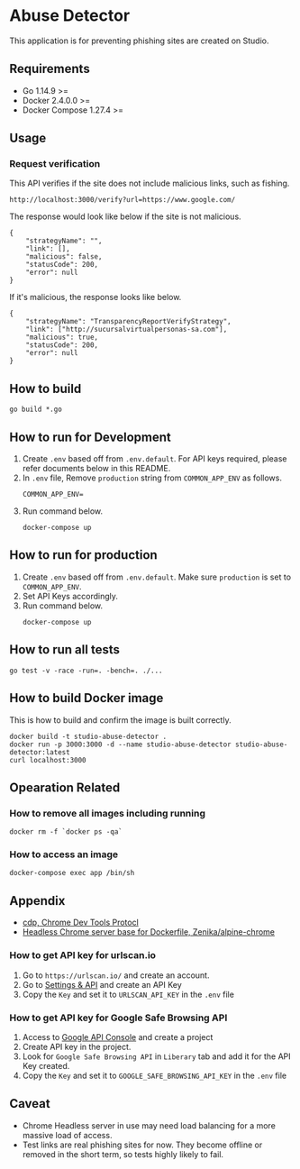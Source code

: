 # Abuse Detector
This application is for preventing phishing sites are created on Studio. 

## Requirements
- Go 1.14.9 >=
- Docker 2.4.0.0 >=
- Docker Compose 1.27.4 >=

## Usage
### Request verification
This API verifies if the site does not include malicious links, such as fishing.
```
http://localhost:3000/verify?url=https://www.google.com/
```
The response would look like below if the site is not malicious.
```
{
    "strategyName": "",
    "link": [],
    "malicious": false,
    "statusCode": 200,
    "error": null
}
```
If it's malicious, the response looks like below.
```
{
    "strategyName": "TransparencyReportVerifyStrategy",
    "link": ["http://sucursalvirtualpersonas-sa.com"],
    "malicious": true,
    "statusCode": 200,
    "error": null
}
```
## How to build
```shell script
go build *.go
```    
## How to run for Development
1. Create `.env` based off from `.env.default`. For API keys required, please refer documents below in this README. 
1. In `.env` file, Remove `production` string from `COMMON_APP_ENV` as follows.
    ```
    COMMON_APP_ENV=
    ```
1. Run command below.
    ```
    docker-compose up
    ```

## How to run for production
1. Create `.env` based off from `.env.default`. Make sure `production` is set to `COMMON_APP_ENV`.
1. Set API Keys accordingly.
1. Run command below.
    ```
    docker-compose up
    ```
   
## How to run all tests
```
go test -v -race -run=. -bench=. ./...
```   

## How to build Docker image
This is how to build and confirm the image is built correctly.
```
docker build -t studio-abuse-detector .
docker run -p 3000:3000 -d --name studio-abuse-detector studio-abuse-detector:latest
curl localhost:3000
```

## Opearation Related
### How to remove all images including running
```~~~~
docker rm -f `docker ps -qa`
```
### How to access an image
```
docker-compose exec app /bin/sh
```

## Appendix
- [cdp, Chrome Dev Tools Protocl](https://github.com/mafredri/cdp)
- [Headless Chrome server base for Dockerfile, Zenika/alpine-chrome](https://github.com/Zenika/alpine-chrome)

### How to get API key for urlscan.io
1. Go to `https://urlscan.io/` and create an account.
1. Go to [Settings & API](https://urlscan.io/user/profile/) and create an API Key
1. Copy the `Key` and set it to `URLSCAN_API_KEY` in the `.env` file

### How to get API key for Google Safe Browsing API
1. Access to [Google API Console](https://console.developers.google.com/) and create a project
1. Create API key in the project.
1. Look for `Google Safe Browsing API` in `Liberary` tab and add it for the API Key created.
1. Copy the `Key` and set it to `GOOGLE_SAFE_BROWSING_API_KEY` in the `.env` file

## Caveat
- Chrome Headless server in use may need load balancing for a more massive load of access.
- Test links are real phishing sites for now. They become offline or removed in the short term, so tests highly likely to fail.